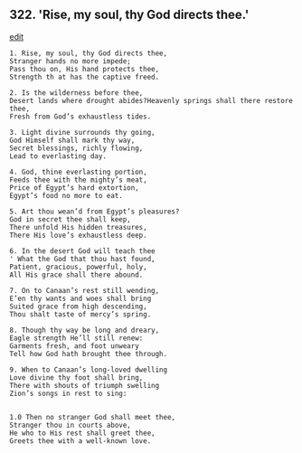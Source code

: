 
## 322.  'Rise, my soul, thy God directs thee.'
[edit](https://docs.google.com/document/d/1%2DNtBWx1SOsRKZ2FROh8w3dyekYzqmVWF/edit?mode=html)



    1. Rise, my soul, thy God directs thee,
    Stranger hands no more impede;
    Pass thou on, His hand protects thee, 
    Strength th at has the captive freed.

    2. Is the wilderness before thee,
    Desert lands where drought abides?Heavenly springs shall there restore thee, 
    Fresh from God’s exhaustless tides.

    3. Light divine surrounds thy going,
    God Himself shall mark thy way, 
    Secret blessings, richly flowing,
    Lead to everlasting day.

    4. God, thine everlasting portion,
    Feeds thee with the mighty’s meat, 
    Price of Egypt’s hard extortion,
    Egypt’s food no more to eat.

    5. Art thou wean’d from Egypt’s pleasures?
    God in secret thee shall keep,
    There unfold His hidden treasures,
    There His love’s exhaustless deep.

    6. In the desert God will teach thee
    ' What the God that thou hast found, 
    Patient, gracious, powerful, holy,
    All His grace shall there abound.

    7. On to Canaan’s rest still wending,
    E’en thy wants and woes shall bring 
    Suited grace from high descending,
    Thou shalt taste of mercy’s spring.

    8. Though thy way be long and dreary,
    Eagle strength He’ll still renew:
    Garments fresh, and foot unweary 
    Tell how God hath brought thee through.

    9. When to Canaan’s long-loved dwelling
    Love divine thy foot shall bring,
    There with shouts of triumph swelling 
    Zion’s songs in rest to sing:


    1.0 Then no stranger God shall meet thee,
    Stranger thou in courts above,
    He who to His rest shall greet thee,
    Greets thee with a well-known love.
